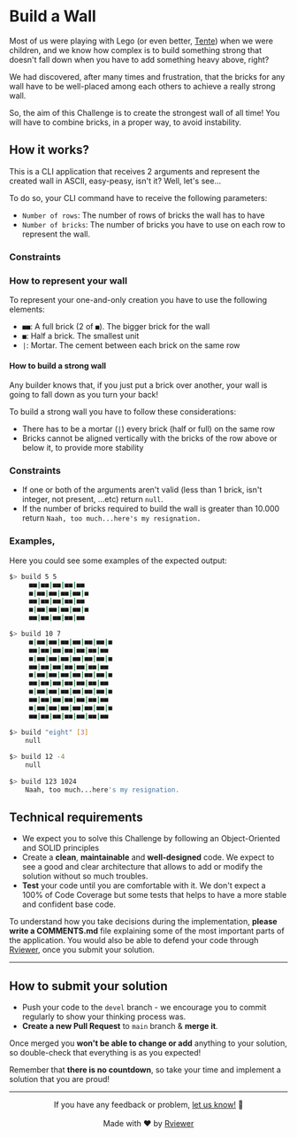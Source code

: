 # Build a Wall

Most of us were playing with Lego (or even better, [Tente](https://es.wikipedia.org/wiki/TENTE)) when we were children,
and we know how complex is to build something strong that doesn't fall down when you have to add something heavy above,
right?

We had discovered, after many times and frustration, that the bricks for any wall have to be well-placed among each
others to achieve a really strong wall.

So, the aim of this Challenge is to create the strongest wall of all time! You will have to combine bricks, in a proper
way, to avoid instability.

## How it works?

This is a CLI application that receives 2 arguments and represent the created wall in ASCII, easy-peasy,
isn't it? Well, let's see... 

To do so, your CLI command have to receive the following parameters:
* `Number of rows`: The number of rows of bricks the wall has to have
* `Number of bricks`: The number of bricks you have to use on each row to represent the wall.

### Constraints

### How to represent your wall

To represent your one-and-only creation you have to use the following elements:
* `■■`: A full brick (2 of `■`). The bigger brick for the wall
* `■`: Half a brick. The smallest unit
* `|`: Mortar. The cement between each brick on the same row

#### How to build a strong wall

Any builder knows that, if you just put a brick over another, your wall is going to fall down as you turn your back! 

To build a strong wall you have to follow these considerations:
* There has to be a mortar (`|`) every brick (half or full) on the same row
* Bricks cannot be aligned vertically with the bricks of the row above or below it, to provide more stability

### Constraints

* If one or both of the arguments aren't valid (less than 1 brick, isn't integer, not present, ...etc) return `null`.
* If the number of bricks required to build the wall is greater than 10.000 return `Naah, too much...here's my resignation.`

### Examples,

Here you could see some examples of the expected output:

```bash
$> build 5 5
     ■■|■■|■■|■■|■■
     ■|■■|■■|■■|■■|■
     ■■|■■|■■|■■|■■
     ■|■■|■■|■■|■■|■
     ■■|■■|■■|■■|■■

$> build 10 7
     ■|■■|■■|■■|■■|■■|■■|■
     ■■|■■|■■|■■|■■|■■|■■
     ■|■■|■■|■■|■■|■■|■■|■
     ■■|■■|■■|■■|■■|■■|■■
     ■|■■|■■|■■|■■|■■|■■|■
     ■■|■■|■■|■■|■■|■■|■■
     ■|■■|■■|■■|■■|■■|■■|■
     ■■|■■|■■|■■|■■|■■|■■
     ■|■■|■■|■■|■■|■■|■■|■
     ■■|■■|■■|■■|■■|■■|■■

$> build "eight" [3]
    null
    
$> build 12 -4
    null
    
$> build 123 1024
    Naah, too much...here's my resignation.
```

## Technical requirements

* We expect you to solve this Challenge by following an Object-Oriented and SOLID principles
* Create a **clean**, **maintainable** and **well-designed** code. We expect to see a good and clear architecture that
  allows to add or modify the solution without so much troubles.
* **Test** your code until you are comfortable with it. We don't expect a 100% of Code Coverage but some tests that
  helps to have a more stable and confident base code.

To understand how you take decisions during the implementation, **please write a COMMENTS.md** file explaining some of
the most important parts of the application. You would also be able to defend your code through
[Rviewer](https://rviewer.io), once you submit your solution.

---

## How to submit your solution

* Push your code to the `devel` branch - we encourage you to commit regularly to show your thinking process was.
* **Create a new Pull Request** to `main` branch & **merge it**.

Once merged you **won't be able to change or add** anything to your solution, so double-check that everything is as
you expected!

Remember that **there is no countdown**, so take your time and implement a solution that you are proud!

---

<p align="center">
  If you have any feedback or problem, <a href="mailto:help@rviewer.io">let us know!</a> 🤘
  <br><br>
  Made with ❤️ by <a href="https://rviewer.io">Rviewer</a>
</p>

